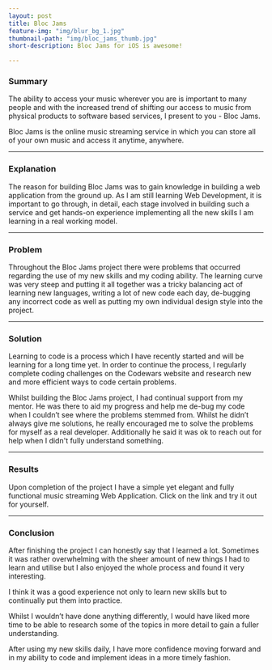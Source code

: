 ```yaml
---
layout: post
title: Bloc Jams
feature-img: "img/blur_bg_1.jpg"
thumbnail-path: "img/bloc_jams_thumb.jpg"
short-description: Bloc Jams for iOS is awesome!

---
```

### Summary 


The ability to access your music wherever you are is important to many people and with the increased trend of shifting our access to music from physical products to software based services, I present to you - Bloc Jams.

Bloc Jams is the online music streaming service in which you can store all of your own music and access it anytime, anywhere.

***
### Explanation

The reason for building Bloc Jams was to gain knowledge in building a web application from the ground up.  As I am still learning Web Development, it is important to go through, in detail, each stage involved in building such a service and get hands-on experience implementing all the new skills I am learning in a real working model.

***
### Problem

Throughout the Bloc Jams project there were problems that occurred regarding the use of my new skills and my coding ability.  The learning curve was very steep and putting it all together was a tricky balancing act of learning new languages, writing a lot of new code each day, de-bugging any incorrect code as well as putting my own individual design style into the project.

***
### Solution

Learning to code is a process which I have recently started and will be learning for a long time yet.  In order to continue the process, I regularly complete coding challenges on the Codewars website and research new and more efficient ways to code certain problems.

Whilst building the Bloc Jams project, I had continual support from my mentor.  He was there to aid my progress and help me de-bug my code when I couldn’t see where the problems stemmed from.  Whilst he didn’t always give me solutions, he really encouraged me to solve the problems for myself as a real developer.  Additionally he said it was ok to reach out for help when I didn't fully understand something.

***
### Results 

Upon completion of the project I have a simple yet elegant and fully functional music streaming Web Application.  Click on the link and try it out for yourself.

***
### Conclusion

After finishing the project I can honestly say that I learned a lot.  Sometimes it was rather overwhelming with the sheer amount of new things I had to learn and utilise but I also enjoyed the whole process and found it very interesting.

I think it was a good experience not only to learn new skills but to continually put them into practice.

Whilst I wouldn’t have done anything differently, I would have liked more time to be able to research some of the topics in more detail to gain a fuller understanding.

After using my new skills daily, I have more confidence moving forward and in my ability to code and implement ideas in a more timely fashion. 